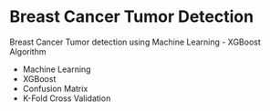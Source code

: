 # Breast Cancer Tumor Detection

Breast Cancer Tumor detection using Machine Learning - XGBoost Algorithm

- Machine Learning
- XGBoost
- Confusion Matrix
- K-Fold Cross Validation

